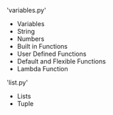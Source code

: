 'variables.py'
  - Variables
  - String
  - Numbers
  - Built in Functions
  - User Defined Functions
  - Default and Flexible Functions
  - Lambda Function

'list.py'
  - Lists
  - Tuple
